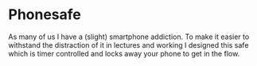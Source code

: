 # Phonesafe
As many of us I have a (slight) smartphone addiction. To make it easier to withstand the distraction of it in lectures and working I designed this safe which is timer controlled and locks away your phone to get in the flow. 
